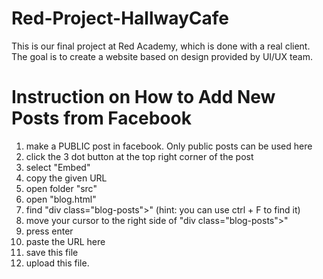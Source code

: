 # Red-Project-HallwayCafe
This is our final project at Red Academy, which is done with a real client. The goal is to create a website based on design provided by UI/UX team.

# Instruction on How to Add New Posts from Facebook
  1. make a PUBLIC post in facebook. Only public posts can be used here
  2. click the 3 dot button at the top right corner of the post
  3. select "Embed"
  4. copy the given URL
  5. open folder "src"
  6. open "blog.html"
  7. find "div class="blog-posts">" (hint: you can use ctrl + F to find it)
  8. move your cursor to the right side of "div class="blog-posts">"
  9. press enter
  10. paste the URL here
  11. save this file
  12. upload this file.
